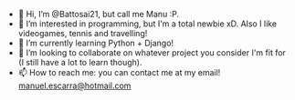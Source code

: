 - 👋 Hi, I’m @Battosai21, but call me Manu :P.
- 👀 I’m interested in programming, but I'm a total newbie xD. Also I like videogames, tennis and travelling!
- 🌱 I’m currently learning Python + Django!
- 💞️ I’m looking to collaborate on whatever project you consider I'm fit for (I still have a lot to learn though).
- 📫 How to reach me: you can contact me at my email! manuel.escarra@hotmail.com

<!---
Battosai21/Battosai21 is a ✨ special ✨ repository because its `README.md` (this file) appears on your GitHub profile.
You can click the Preview link to take a look at your changes.
--->
